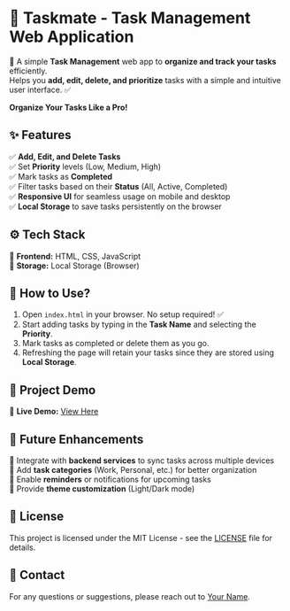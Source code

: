 # 📝 Taskmate - Task Management Web Application

🚀 A simple **Task Management** web app to **organize and track your tasks** efficiently.  
Helps you **add, edit, delete, and prioritize** tasks with a simple and intuitive user interface. ✅

**Organize Your Tasks Like a Pro!**

## ✨ Features  
✅ **Add, Edit, and Delete Tasks**  
✅ Set **Priority** levels (Low, Medium, High)  
✅ Mark tasks as **Completed**  
✅ Filter tasks based on their **Status** (All, Active, Completed)  
✅ **Responsive UI** for seamless usage on mobile and desktop  
✅ **Local Storage** to save tasks persistently on the browser  

## ⚙️ Tech Stack  
🔹 **Frontend:** HTML, CSS, JavaScript  
🔹 **Storage:** Local Storage (Browser)  

## 🚀 How to Use?  
1. Open `index.html` in your browser. No setup required! ✅  
2. Start adding tasks by typing in the **Task Name** and selecting the **Priority**.
3. Mark tasks as completed or delete them as you go.
4. Refreshing the page will retain your tasks since they are stored using **Local Storage**.

## 📸 Project Demo  

🔗 **Live Demo:** [View Here](https://yourgithubusername.github.io/taskmate/)  

## 🎯 Future Enhancements  
🔹 Integrate with **backend services** to sync tasks across multiple devices  
🔹 Add **task categories** (Work, Personal, etc.) for better organization  
🔹 Enable **reminders** or notifications for upcoming tasks  
🔹 Provide **theme customization** (Light/Dark mode)  

## 📝 License  
This project is licensed under the MIT License - see the [LICENSE](LICENSE) file for details.

## 💬 Contact  
For any questions or suggestions, please reach out to [Your Name](mailto:your.email@example.com).
